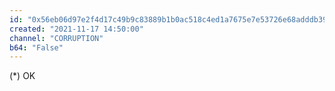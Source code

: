 ```yaml
---
id: "0x56eb06d97e2f4d17c49b9c83889b1b0ac518c4ed1a7675e7e53726e68adddb39"
created: "2021-11-17 14:50:00"
channel: "CORRUPTION"
b64: "False"
---
```


(*) OK